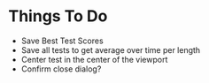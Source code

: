 # Things To Do
- Save Best Test Scores
- Save all tests to get average over time per length
- Center test in the center of the viewport
- Confirm close dialog?

